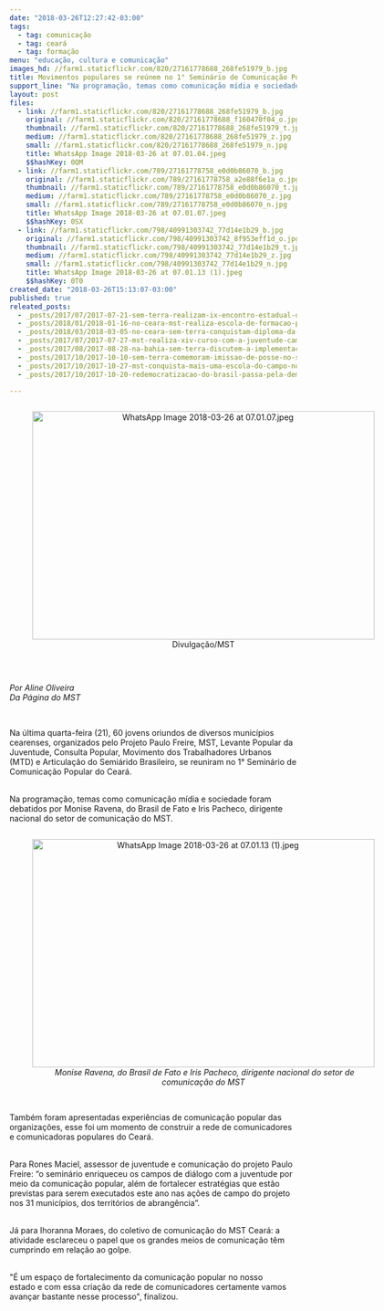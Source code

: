 ```yaml
---
date: "2018-03-26T12:27:42-03:00"
tags:
  - tag: comunicação
  - tag: ceará
  - tag: formação
menu: "educação, cultura e comunicação"
images_hd: //farm1.staticflickr.com/820/27161778688_268fe51979_b.jpg
title: Movimentos populares se reúnem no 1° Seminário de Comunicação Popular do Ceará
support_line: "Na programação, temas como comunicação mídia e sociedade foram debatidos por Monise Ravena, do Brasil de Fato e Iris Pacheco, dirigente nacional do setor de comunicação do MST"
layout: post
files:
  - link: //farm1.staticflickr.com/820/27161778688_268fe51979_b.jpg
    original: //farm1.staticflickr.com/820/27161778688_f160470f04_o.jpg
    thumbnail: //farm1.staticflickr.com/820/27161778688_268fe51979_t.jpg
    medium: //farm1.staticflickr.com/820/27161778688_268fe51979_z.jpg
    small: //farm1.staticflickr.com/820/27161778688_268fe51979_n.jpg
    title: WhatsApp Image 2018-03-26 at 07.01.04.jpeg
    $$hashKey: 0QM
  - link: //farm1.staticflickr.com/789/27161778758_e0d0b86070_b.jpg
    original: //farm1.staticflickr.com/789/27161778758_a2e88f6e1a_o.jpg
    thumbnail: //farm1.staticflickr.com/789/27161778758_e0d0b86070_t.jpg
    medium: //farm1.staticflickr.com/789/27161778758_e0d0b86070_z.jpg
    small: //farm1.staticflickr.com/789/27161778758_e0d0b86070_n.jpg
    title: WhatsApp Image 2018-03-26 at 07.01.07.jpeg
    $$hashKey: 0SX
  - link: //farm1.staticflickr.com/798/40991303742_77d14e1b29_b.jpg
    original: //farm1.staticflickr.com/798/40991303742_8f953eff1d_o.jpg
    thumbnail: //farm1.staticflickr.com/798/40991303742_77d14e1b29_t.jpg
    medium: //farm1.staticflickr.com/798/40991303742_77d14e1b29_z.jpg
    small: //farm1.staticflickr.com/798/40991303742_77d14e1b29_n.jpg
    title: WhatsApp Image 2018-03-26 at 07.01.13 (1).jpeg
    $$hashKey: 0T0
created_date: "2018-03-26T15:13:07-03:00"
published: true
releated_posts:
  - _posts/2017/07/2017-07-21-sem-terra-realizam-ix-encontro-estadual-de-educadores-e-educadoras-da-reforma-agraria-no-ceara.md
  - _posts/2018/01/2018-01-16-no-ceara-mst-realiza-escola-de-formacao-para-juventud.md
  - _posts/2018/03/2018-03-05-no-ceara-sem-terra-conquistam-diploma-da-segunda-licenciatura-em-educacao-do-campo.md
  - _posts/2017/07/2017-07-27-mst-realiza-xiv-curso-com-a-juventude-camponesa-no-ceara.md
  - _posts/2017/08/2017-08-28-na-bahia-sem-terra-discutem-a-implementacao-de-radios-comunitarias-livres.md
  - _posts/2017/10/2017-10-10-sem-terra-comemoram-imissao-de-posse-no-sertao-sergipano.md
  - _posts/2017/10/2017-10-27-mst-conquista-mais-uma-escola-do-campo-no-ceara.md
  - _posts/2017/10/2017-10-20-redemocratizacao-do-brasil-passa-pela-democratizacao-do-oligopolio-midiatico.md

---
```

<div style="text-align:center">
<figure class="image" style="display:inline-block"><img alt="WhatsApp Image 2018-03-26 at 07.01.07.jpeg" height="400" src="//farm1.staticflickr.com/789/27161778758_e0d0b86070_b.jpg" width="600" />
<figcaption>Divulga&ccedil;&atilde;o/MST</figcaption>
</figure>
</div>

<p>&nbsp;</p>

<p><em>Por Aline Oliveira<br />
Da P&aacute;gina do MST</em></p>

<p>&nbsp;</p>

<p>Na &uacute;ltima&nbsp;quarta-feira (21), 60 jovens oriundos de diversos munic&iacute;pios cearenses, organizados pelo Projeto Paulo Freire, MST, Levante Popular da Juventude, Consulta Popular, Movimento dos Trabalhadores&nbsp;Urbanos (MTD) e&nbsp;Articula&ccedil;&atilde;o do Semi&aacute;rido Brasileiro, se reuniram no 1&deg;&nbsp;Semin&aacute;rio de Comunica&ccedil;&atilde;o Popular do Cear&aacute;.</p>

<p><br />
Na programa&ccedil;&atilde;o, temas como comunica&ccedil;&atilde;o m&iacute;dia e sociedade foram debatidos&nbsp;por Monise Ravena, do Brasil de Fato e Iris Pacheco, dirigente nacional do setor de comunica&ccedil;&atilde;o do MST.</p>

<div style="text-align:center">
<figure class="image" style="display:inline-block"><img alt="WhatsApp Image 2018-03-26 at 07.01.13 (1).jpeg" height="400" src="//farm1.staticflickr.com/798/40991303742_77d14e1b29_b.jpg" width="600" />
<figcaption><em>&nbsp;Monise Ravena, do Brasil de Fato e Iris Pacheco, dirigente nacional do setor de comunica&ccedil;&atilde;o do MST</em></figcaption>
</figure>
</div>

<p><br />
Tamb&eacute;m foram apresentadas&nbsp;experi&ecirc;ncias de comunica&ccedil;&atilde;o popular das organiza&ccedil;&otilde;es, esse foi um momento de construir a rede de comunicadores e comunicadoras populares do Cear&aacute;.&nbsp;</p>

<p><br />
Para Rones Maciel, assessor de juventude&nbsp;e comunica&ccedil;&atilde;o do projeto Paulo Freire: &ldquo;o semin&aacute;rio enriqueceu os campos de di&aacute;logo com a&nbsp;juventude&nbsp;por meio da comunica&ccedil;&atilde;o popular, al&eacute;m de fortalecer&nbsp;estrat&eacute;gias que est&atilde;o previstas para serem executados este ano nas a&ccedil;&otilde;es de campo do projeto nos 31 munic&iacute;pios, dos territ&oacute;rios de abrang&ecirc;ncia&rdquo;.&nbsp;</p>

<p><br />
J&aacute; para Ihoranna Moraes, do coletivo de comunica&ccedil;&atilde;o do MST Cear&aacute;: a atividade&nbsp;esclareceu o papel que os grandes meios de comunica&ccedil;&atilde;o t&ecirc;m cumprindo em&nbsp;rela&ccedil;&atilde;o ao golpe.</p>

<p><br />
&quot;&Eacute; um espa&ccedil;o de fortalecimento da comunica&ccedil;&atilde;o popular no nosso estado&nbsp;e com essa cria&ccedil;&atilde;o da rede de comunicadores&nbsp;certamente vamos avan&ccedil;ar bastante nesse processo&quot;, finalizou.&nbsp;</p>
